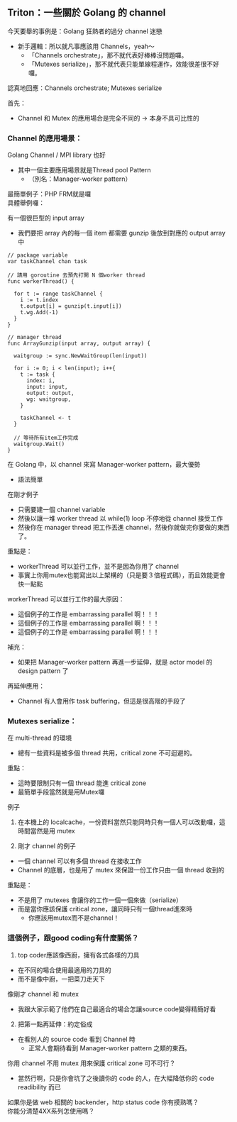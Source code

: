 ## Triton：一些關於 Golang 的 channel

今天要舉的事例是：Golang 狂熱者的過分 channel 迷戀
- 新手邏輯：所以就凡事應該用 Channels，yeah～
  - 「Channels orchestrate」，那不就代表好棒棒沒問題囉。
  - 「Mutexes serialize」，那不就代表只能單線程運作，效能很差很不好囉。

認真地回應：Channels orchestrate; Mutexes serialize

首先：
- Channel 和 Mutex 的應用場合是完全不同的 -> 本身不具可比性的

### Channel 的應用場景：

Golang Channel / MPI library 也好
- 其中一個主要應用場景就是Thread pool Pattern
  - （別名：Manager-worker pattern）

最簡單例子：PHP FRM就是囉  
具體舉例囉：  

有一個很巨型的 input array
- 我們要把 array 內的每一個 item 都需要 gunzip 後放到對應的 output array 中

```golang
// package variable
var taskChannel chan task

// 請用 goroutine 去預先打開 N 個worker thread
func workerThread() {

  for t := range taskChannel {
    i := t.index
    t.output[i] = gunzip(t.input[i])
    t.wg.Add(-1)
  }
}

// manager thread
func ArrayGunzip(input array, output array) {

  waitgroup := sync.NewWaitGroup(len(input))

  for i := 0; i < len(input); i++{
    t := task {
      index: i,
      input: input,
      output: output,
      wg: waitgroup,
    }

    taskChannel <- t
  }

  // 等待所有item工作完成
  waitgroup.Wait()
}
```

在 Golang 中，以 channel 來寫 Manager-worker pattern，最大優勢
- 語法簡單

在剛才例子
- 只需要建一個 channel variable
- 然後以讓一堆 worker thread 以 while(1) loop 不停地從 channel 接受工作
- 然後你在 manager thread 把工作丟進 channel，然後你就做完你要做的東西了。

重點是：
- workerThread 可以並行工作，並不是因為你用了 channel
- 事實上你用mutex也能寫出以上架構的（只是要３倍程式碼），而且效能更會快一點點

workerThread 可以並行工作的最大原因：
- 這個例子的工作是 embarrassing parallel 啊！！！
- 這個例子的工作是 embarrassing parallel 啊！！！
- 這個例子的工作是 embarrassing parallel 啊！！！

補充：
- 如果把 Manager-worker pattern 再進一步延伸，就是 actor model 的 design pattern 了

再延伸應用：
- Channel 有人會用作 task buffering，但這是很高階的手段了

### Mutexes serialize：

在 multi-thread 的環境
- 總有一些資料是被多個 thread 共用，critical zone 不可迴避的。

重點：
- 這時要限制只有一個 thread 能進 critical zone
- 最簡單手段當然就是用Mutex囉

例子
1. 在本機上的 localcache，一份資料當然只能同時只有一個人可以改動囉，這時間當然是用 mutex

2. 剛才 channel 的例子
- 一個 channel 可以有多個 thread 在接收工作
- Channel 的底層，也是用了 mutex 來保證一份工作只由一個 thread 收到的

重點是：
- 不是用了 mutexes 會讓你的工作一個一個來做（serialize）
- 而是當你應該保護 critical zone，讓同時只有一個thread進來時
  - 你應該用mutex而不是channel！

### 這個例子，跟good coding有什麼關係？

1. top coder應該像西廚，擁有各式各樣的刀具
- 在不同的場合使用最適用的刀具的
- 而不是像中廚，一把菜刀走天下

像剛才 channel 和 mutex
- 我跟大家示範了他們在自己最適合的場合怎讓source code變得精簡好看

2. 把第一點再延伸：約定俗成
- 在看別人的 source code 看到 Channel 時
  - 正常人會期待看到 Manager-worker pattern 之類的東西。

你用 channel 不用 mutex 用來保護 critical zone 可不可行？
- 當然行啊，只是你會坑了之後讀你的 code 的人，在大幅降低你的 code readibility 而已

如果你是做 web 相關的 backender，http status code 你有摸熟嗎？  
你能分清楚4XX系列怎使用嗎？  
